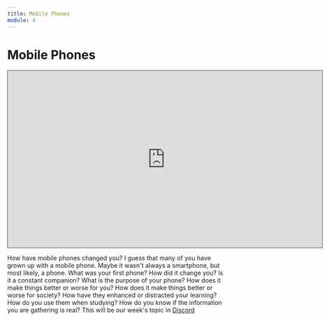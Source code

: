 ```yaml
---
title: Mobile Phones
module: 4
---
```


# Mobile Phones

<iframe src="https://umontana.hosted.panopto.com/Panopto/Pages/Embed.aspx?id=da7512a5-81a0-4452-b5d8-b0f4010e104d&autoplay=false&offerviewer=true&showtitle=false&showbrand=false&captions=false&interactivity=none" height="405" width="720" style="border: 1px solid #464646;" allowfullscreen allow="autoplay" aria-label="Panopto Embedded Video Player"></iframe>

How have mobile phones changed you?  I guess that many of you have grown up with a mobile phone.  Maybe it wasn't always a smartphone, but most likely, a phone.  What was your first phone?  How did it change you?  Is it a constant companion?  What is the purpose of your phone?  How does it make things better or worse for you?  How does it make things better or worse for society?  How have they enhanced or distracted your learning? How do you use them when studying?  How do you know if the information you are gathering is real?   This will be our week's topic in [Discord](https://discord.com/channels/1193953766668501058/1195042852426764309)